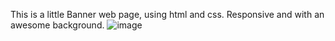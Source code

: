 This is a little Banner web page, using html and css. 
Responsive and with an awesome background. 
![image](https://github.com/user-attachments/assets/9e219d0f-1ee4-449b-b19e-11e9d1564c9a)
